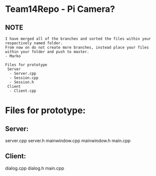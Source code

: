 # Team14Repo - Pi Camera?

## NOTE
```
I have merged all of the branches and sorted the files within your respectively named folder. 
From now on do not create more branches, instead place your files within your folder and push to master.
- Marko
```

```
Files for prototype
 Server
  - Server.cpp
  - Session.cpp
  - Session.h
 Client
  - Client.cpp
```
# Files for prototype:

## Server:
  server.cpp
  server.h
  mainwindow.cpp
  mainwindow.h
  main.cpp
## Client:
  dialog.cpp 
  dialog.h
  main.cpp
